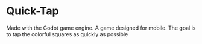 # Quick-Tap
Made with the Godot game engine. A game designed for mobile. The goal is to tap the colorful squares as quickly as possible
